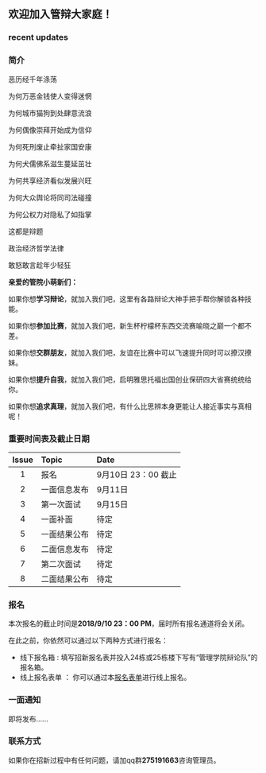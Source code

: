 ## 欢迎加入管辩大家庭！


### recent updates



### 简介
恶历经千年涤荡

为何万恶金钱使人变得迷惘

为何城市猫狗到处肆意流浪

为何偶像崇拜开始成为信仰

为何死刑废止牵扯家国安康

为何犬儒佛系滋生蔓延茁壮

为何共享经济看似发展兴旺

为何大众舆论将同司法碰撞

为何公权力对隐私了如指掌

这都是辩题

政治经济哲学法律

敢怒敢言趁年少轻狂

**亲爱的管院小萌新们：**

  如果你想**学习辩论**，就加入我们吧，这里有各路辩论大神手把手帮你解锁各种技能。

  如果你想**参加比赛**，就加入我们吧，新生杯柠檬杯东西交流赛喻晓之巅一个都不差。

  如果你想**交群朋友**，就加入我们吧，友谊在比赛中可以飞速提升同时可以撩汉撩妹。

  如果你想**提升自我**，就加入我们吧，启明雅思托福出国创业保研四大省赛统统给你。

  如果你想**追求真理**，就加入我们吧，有什么比思辨本身更能让人接近事实与真相呢！


### 重要时间表及截止日期

| Issue | Topic       | Date |
|:---:|:----------|:------------|
| 1  | 报名 | 9月10日 23：00 截止 |     
| 2  | 一面信息发布 |     9月11日     |
| 3  | 第一次面试  | 9月15日         |
| 4  | 一面补面  | 待定         |
| 5  | 一面结果公布  | 待定         |
| 6  | 二面信息发布  | 待定        |
| 7  | 第二次面试  | 待定         |
| 8  | 二面结果公布  | 待定         |



### 报名
 本次报名的截止时间是**2018/9/10 23：00 PM**，届时所有报名通道将会关闭。
 
 在此之前，你依然可以通过以下两种方式进行报名：
 - 线下报名箱 : 填写招新报名表并投入24栋或25栋楼下写有“管理学院辩论队”的报名箱。
 - 线上报名表单 ： 你可以通过本[报名表单](https://www.wjx.top/m/27387814.aspx)进行线上报名。

### 一面通知
即将发布......

### 联系方式
如果你在招新过程中有任何问题，请加qq群**275191663**咨询管理员。
